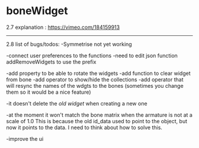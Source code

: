 # boneWidget

2.7 explanation : https://vimeo.com/184159913

----------
2.8 list of bugs/todos:
-Symmetrise not yet working

-connect user preferences to the functions
  -need to edit json function addRemoveWidgets to use the prefix

-add property to be able to rotate the widgets
-add function to clear widget from bone
-add operator to show/hide the collections
-add operator that will resync the names of the wdgts to the bones
(sometimes you change them so it would be a nice feature)

-it doesn't delete the _old widget_ when creating a new one

-at the moment it won't match the bone matrix when the armature is not at a scale of 1.0  This is because the old id_data used to point to the object, but now it points to the data.
I need to think about how to solve this.

-improve the ui
